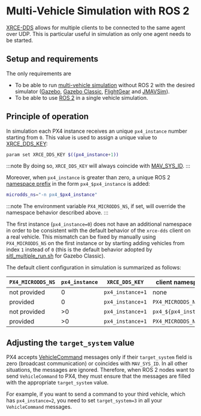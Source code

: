 # Multi-Vehicle Simulation with ROS 2

[XRCE-DDS](../middleware/xrce_dds.md) allows for multiple clients to be connected to the same agent over UDP.
This is particular useful in simulation as only one agent needs to be started.

## Setup and requirements

The only requirements are

- To be able to run [multi-vehicle simulation](../simulation/multi-vehicle-simulation.md) without ROS 2 with the desired simulator ([Gazebo](../sim_gazebo_gz/multi_vehicle_simulation.md), [Gazebo Classic](../sim_gazebo_classic/multi_vehicle_simulation_gazebo.md#multiple-vehicle-with-gazebo-classic-no-ros), [FlightGear](../simulation/multi_vehicle_flightgear.md) and [JMAVSim](../simulation/multi_vehicle_jmavsim.md)).
- To be able to use [ROS 2](./ros2_comm.md) in a single vehicle simulation.

## Principle of operation

In simulation each PX4 instance receives an unique `px4_instance` number starting from `0`.
This value is used to assign a unique value to [XRCE_DDS_KEY](../advanced_config/parameter_reference.md#XRCE_DDS_KEY):

```sh
param set XRCE_DDS_KEY $((px4_instance+1))
```

:::note
By doing so, `XRCE_DDS_KEY` will always coincide with [MAV_SYS_ID](../advanced_config/parameter_reference.md#MAV_SYS_ID).
:::

Moreover, when `px4_instance` is greater than zero, a unique ROS 2 [namespace prefix](../middleware/xrce_dds.md#customizing-the-topic-namespace) in the form `px4_$px4_instance` is added:

```sh
microdds_ns="-n px4_$px4_instance"
```

:::note
The environment variable `PX4_MICRODDS_NS`, if set, will override the namespace behavior described above.
:::

The first instance (`px4_instance=0`) does not have an additional namespace in order to be consistent with the default behavior of the `xrce-dds` client on a real vehicle.
This mismatch can be fixed by manually using `PX4_MICRODDS_NS` on the first instance or by starting adding vehicles from index `1` instead of `0` (this is the default behavior adopted by [sitl_multiple_run.sh](https://github.com/PX4/PX4-Autopilot/blob/main/Tools/simulation/gazebo-classic/sitl_multiple_run.sh) for Gazebo Classic).

The default client configuration in simulation is summarized as follows:

| `PX4_MICRODDS_NS` | `px4_instance` | `XRCE_DDS_KEY`   | client namespace      |
|-------------------|----------------|------------------|-----------------------|
| not provided      | 0              | `px4_instance+1` | none                  |
| provided          | 0              | `px4_instance+1` | `PX4_MICRODDS_NS`     |
| not provided      | >0             | `px4_instance+1` | `px4_${px4_instance}` |
| provided          | >0             | `px4_instance+1` | `PX4_MICRODDS_NS`     |

## Adjusting the `target_system` value

PX4 accepts [VehicleCommand](../msg_docs/VehicleCommand.md) messages only if their `target_system` field is zero (broadcast communication) or coincides with `MAV_SYS_ID`.
In all other situations, the messages are ignored.
Therefore, when ROS 2 nodes want to send `VehicleCommand` to PX4, they must ensure that the messages are filled with the appropriate `target_system` value.

For example, if you want to send a command to your third vehicle, which has `px4_instance=2`, you need to set `target_system=3` in all your `VehicleCommand` messages.
